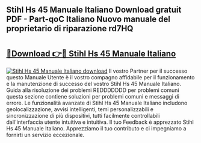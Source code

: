 ## Stihl Hs 45 Manuale Italiano Download gratuit PDF - Part-qoC Italiano Nuovo manuale del proprietario di riparazione rd7HQ

# <h2><a href="http://dfc9ns.blite.top/?on=Stihl+Hs+45+Manuale+Italiano">🔗Download 👉🔴 Stihl Hs 45 Manuale Italiano</a></h2>

[![Stihl Hs 45 Manuale Italiano download](https://i.imgur.com/lujVjoI.png)](http://dfc9ns.blite.top/?on=Stihl+Hs+45+Manuale+Italiano)
Il vostro Partner per il successo questo Manuale Utente è il vostro compagno affidabile per il funzionamento e la manutenzione di successo del vostro Stihl Hs 45 Manuale Italiano. Guida alla risoluzione dei problemi REDDDDDDD per problemi comuni questa sezione contiene soluzioni per problemi comuni e messaggi di errore. Le funzionalità avanzate di Stihl Hs 45 Manuale Italiano includono geolocalizzazione, avvisi intelligenti, temi personalizzabili e sincronizzazione di più dispositivi, tutti facilmente controllabili dall'interfaccia utente intuitiva e intuitiva. Il tuo Feedback è apprezzato Stihl Hs 45 Manuale Italiano. Apprezziamo il tuo contributo e ci impegniamo a fornirti un servizio eccezionale.
